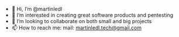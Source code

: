 - 👋 Hi, I’m @martinledl
- 👀 I’m interested in creating great software products and pentesting
- 💞️ I’m looking to collaborate on both small and big projects
- 📫 How to reach me:
    mail: martinledl.tech@gmail.com

<!---
martinledl/martinledl is a ✨ special ✨ repository because its `README.md` (this file) appears on your GitHub profile.
You can click the Preview link to take a look at your changes.
--->
